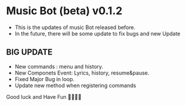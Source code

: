 # Music Bot (beta) v0.1.2
  + This is the updates of music Bot released before.
  + In the future, there will be some update to fix bugs and new Update
## BIG UPDATE
  + New commands : menu and history.
  + New Componets Event: Lyrics, history, resume&pause.
  + Fixed Major Bug in loop.
  + Update new method when registering commands

Good luck and Have Fun 🧀🥖🧀🧀

